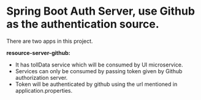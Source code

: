 # Spring Boot Auth Server, use Github as the authentication source.

There are two apps in this project.

**resource-server-github:**
- It has tollData service which will be consumed by UI microservice.
- Services can only be consumed by passing token given by Github authorization server.
- Token will be authenticated by github using the url mentioned in application.properties.
